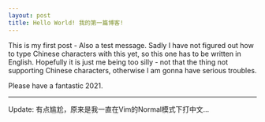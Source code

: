 ```yaml
---
layout: post
title: Hello World! 我的第一篇博客!
---
```


This is my first post - Also a test message. Sadly I have not figured out how to type Chinese characters with this yet, so this one has to be written in English. Hopefully it is just me being too silly - not that the thing not supporting Chinese characters, otherwise I am gonna have serious troubles.

Please have a fantastic 2021.

---

Update:
有点尴尬，原来是我一直在Vim的Normal模式下打中文...